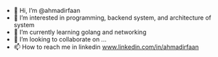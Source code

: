 - 👋 Hi, I’m @ahmadirfaan
- 👀 I’m interested in programming, backend system, and architecture of system
- 🌱 I’m currently learning golang and networking 
- 💞️ I’m looking to collaborate on ...
- 📫 How to reach me in linkedin www.linkedin.com/in/ahmadirfaan

<!---
ahmadirfaan/ahmadirfaan is a ✨ special ✨ repository because its `README.md` (this file) appears on your GitHub profile.
You can click the Preview link to take a look at your changes.
--->
